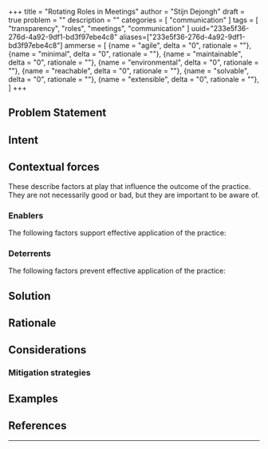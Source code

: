 +++
title = "Rotating Roles in Meetings"
author = "Stijn Dejongh"
draft = true
problem = ""
description = ""
categories = [
    "communication"
]
tags = [
    "transparency", "roles", "meetings", "communication"
]
uuid="233e5f36-276d-4a92-9df1-bd3f97ebe4c8"
aliases=["233e5f36-276d-4a92-9df1-bd3f97ebe4c8"]
ammerse = [
    {name = "agile", delta = "0", rationale = ""},
    {name = "minimal", delta = "0", rationale = ""},
    {name = "maintainable", delta = "0", rationale = ""},
    {name = "environmental", delta = "0", rationale = ""},
    {name = "reachable", delta = "0", rationale = ""},
    {name = "solvable", delta = "0", rationale = ""},
    {name = "extensible", delta = "0", rationale = ""},
]
+++

## Problem Statement

## Intent

## Contextual forces
These describe factors at play that influence the outcome of the practice. They are not necessarily good or bad, but they are important to be aware of.

### Enablers
The following factors support effective application of the practice:

### Deterrents
The following factors prevent effective application of the practice:

## Solution

## Rationale

## Considerations

### Mitigation strategies

## Examples

## References


---


